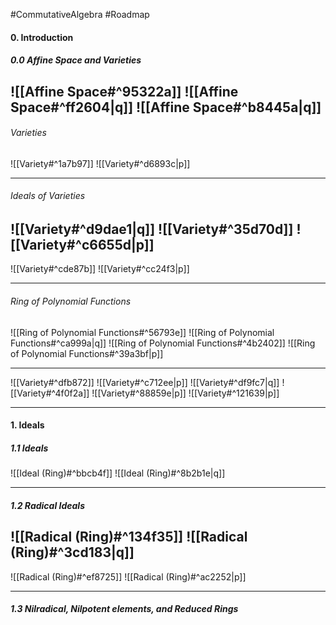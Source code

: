 #CommutativeAlgebra #Roadmap 

#### 0. Introduction
##### 0.0 Affine Space and Varieties
![[Affine Space#^95322a]]
![[Affine Space#^ff2604|q]]
![[Affine Space#^b8445a|q]]
---
###### Varieties
![[Variety#^1a7b97]]
![[Variety#^d6893c|p]]

---
###### Ideals of Varieties
![[Variety#^d9dae1|q]]
![[Variety#^35d70d]]
![[Variety#^c6655d|p]]
---
![[Variety#^cde87b]]
![[Variety#^cc24f3|p]]

---
###### Ring of Polynomial Functions
![[Ring of Polynomial Functions#^56793e]]
![[Ring of Polynomial Functions#^ca999a|q]]
![[Ring of Polynomial Functions#^4b2402]]
![[Ring of Polynomial Functions#^39a3bf|p]]

---
![[Variety#^dfb872]]
![[Variety#^c712ee|p]]
![[Variety#^df9fc7|q]]
![[Variety#^4f0f2a]]
![[Variety#^88859e|p]]
![[Variety#^121639|p]]

---
#### 1. Ideals
##### 1.1 Ideals
![[Ideal (Ring)#^bbcb4f]]
![[Ideal (Ring)#^8b2b1e|q]]

---
##### 1.2 Radical Ideals
![[Radical (Ring)#^134f35]]
![[Radical (Ring)#^3cd183|q]]
---
![[Radical (Ring)#^ef8725]]
![[Radical (Ring)#^ac2252|p]]

---
##### 1.3 Nilradical, Nilpotent elements, and Reduced Rings
